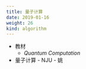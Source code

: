 ```yaml
---
title: 量子计算
date: 2019-01-16
weight: 26
kind: algorithm
---
```


* 教材
  *  *Quantum Computation*  
* 量子计算 - NJU - 姚